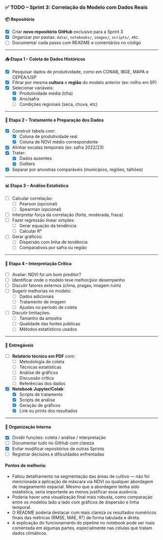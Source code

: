 ### ✅ **TODO – Sprint 3: Correlação do Modelo com Dados Reais**

#### 📦 Repositório

* [x] Criar **novo repositório GitHub** exclusivo para a Sprint 3
* [x] Organizar por pastas: `data/`, `notebooks/`, `images/`, `scripts/`, etc.
* [ ] Documentar cada passo com README e comentários no código

---

#### 📥 Etapa 1 – Coleta de Dados Históricos

* [x] Pesquisar dados de produtividade, como em CONAB, IBGE, MAPA e CEPEA/USP
* [x] Filtrar por mesma **cultura** e **região** do modelo anterior (ex: milho em SP)
* [x] Selecionar variáveis:
  * [x] Produtividade média (t/ha)
  * [x] Ano/safra
  * [ ] Condições regionais (seca, chuva, etc)

---

#### 🧹 Etapa 2 – Tratamento e Preparação dos Dados

* [x] Construir tabela com:
  * [x] Coluna de produtividade real
  * [x] Coluna de NDVI médio correspondente
* [x] Alinhar escalas temporais (ex: safra 2022/23)
* [x] Tratar:
  * [x] Dados ausentes
  * [x] Outliers
* [x] Separar por amostras comparáveis (municípios, regiões, talhões)

---

#### 📊 Etapa 3 – Análise Estatística

* [ ] Calcular correlação:
  * [ ] Pearson (opcional)
  * [ ] Spearman (opcional)
* [ ] Interpretar força da correlação (forte, moderada, fraca)
* [ ] Fazer regressão linear simples:
  * [ ] Gerar equação da tendência
  * [ ] Calcular R²
* [ ] Gerar gráficos:
  * [ ] Dispersão com linha de tendência
  * [ ] Comparativos por safra ou região

---

#### 🧠 Etapa 4 – Interpretação Crítica

* [ ] Avaliar: NDVI foi um bom preditor?
* [ ] Identificar onde o modelo teve melhor/pior desempenho
* [ ] Discutir fatores externos (clima, pragas, imagem ruim)
* [ ] Sugerir melhorias no modelo:
  * [ ] Dados adicionais
  * [ ] Tratamento de imagem
  * [ ] Ajustes no período de coleta
* [ ] Discutir limitações:
  * [ ] Tamanho da amostra
  * [ ] Qualidade das fontes públicas
  * [ ] Métodos estatísticos usados

---

#### 📝 Entregáveis

* [ ] **Relatório técnico em PDF** com:
  * [ ] Metodologia de coleta
  * [ ] Técnicas estatísticas
  * [ ] Análise de gráficos
  * [ ] Discussão crítica
  * [ ] Referências dos dados
* [x] **Notebook Jupyter/Colab**:
  * [x] Scripts de tratamento
  * [x] Scripts de análise
  * [x] Geração de gráficos
  * [x] Link ou prints dos resultados

---

#### 👥 Organização Interna

* [x] Dividir funções: coleta / análise / interpretação
* [ ] Documentar tudo no GitHub com clareza
* [x] Evitar modificar repositórios de outras Sprints
* [ ] Registrar decisões e dificuldades enfrentadas

#### Pontos de melhoria:

- Faltou detalhamento na segmentação das áreas de cultivo — não foi mencionada a aplicação de máscara via NDVI ou qualquer abordagem de imageamento espacial. Mesmo que a abordagem tenha sido estatística, seria importante ao menos justificar essa ausência.
- Poderia haver uma visualização final mais robusta, como comparação entre os modelos lado a lado com gráficos de dispersão e linha temporal.
- O README poderia destacar com mais clareza os resultados numéricos finais das métricas (RMSE, MAE, R²) de forma tabulada e direta.
- A explicação do funcionamento do pipeline no notebook pode ser mais comentada em algumas partes, especialmente nas células que tratam dados climáticos.

